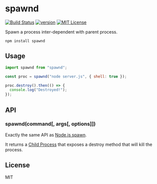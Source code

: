 # spawnd

[![Build Status][build-badge]][build]
[![version][version-badge]][package]
[![MIT License][license-badge]][license]

Spawn a process inter-dependent with parent process.

```
npm install spawnd
```

## Usage

```js
import spawnd from "spawnd";

const proc = spawnd("node server.js", { shell: true });

proc.destroy().then(() => {
  console.log("Destroyed!");
});
```

## API

### spawnd(command[, args[, options]])

Exactly the same API as [Node.js spawn](https://nodejs.org/api/child_process.html#child_process_child_process_spawn_command_args_options).

It returns a [Child Process](https://nodejs.org/api/child_process.html#child_process_class_childprocess) that exposes a destroy method that will kill the process.

## License

MIT

[build-badge]: https://img.shields.io/travis/smooth-code/jest-puppeteer.svg?style=flat-square
[build]: https://travis-ci.org/smooth-code/jest-puppeteer
[version-badge]: https://img.shields.io/npm/v/spawnd.svg?style=flat-square
[package]: https://www.npmjs.com/package/spawnd
[license-badge]: https://img.shields.io/npm/l/spawnd.svg?style=flat-square
[license]: https://github.com/smooth-code/jest-puppeteer/blob/master/LICENSE
